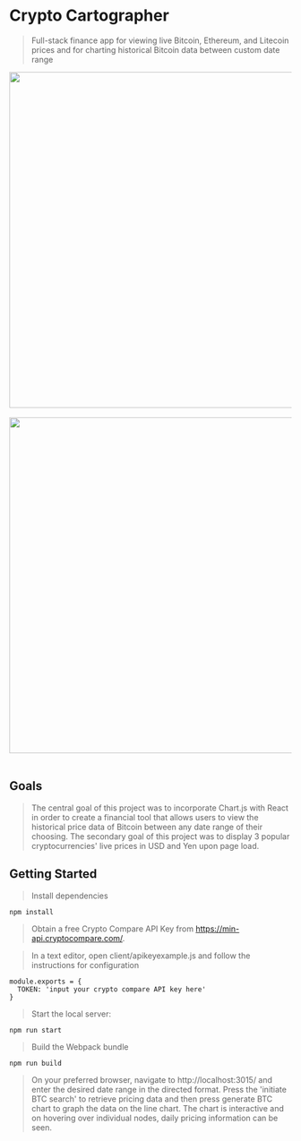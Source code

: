 # Crypto Cartographer
> Full-stack finance app for viewing live Bitcoin, Ethereum, and Litecoin prices and for charting historical Bitcoin data between custom date range

<img src="https://akshajmodyportfolio.s3-us-west-1.amazonaws.com/CryptoDemo1.png" width=600>
<br></br>
<img src="https://akshajmodyportfolio.s3-us-west-1.amazonaws.com/CryptoDemo2.png" width=600>
<br></br>

## Goals
> The central goal of this project was to incorporate Chart.js with React in order to create a financial tool that allows users to view the historical price data of Bitcoin between any date range of their choosing. The secondary goal of this project was to display 3 popular cryptocurrencies' live prices in USD and Yen upon page load.

## Getting Started
> Install dependencies
```
npm install
```
> Obtain a free Crypto Compare API Key from https://min-api.cryptocompare.com/.

> In a text editor, open client/apikeyexample.js and follow the instructions for configuration

```
module.exports = {
  TOKEN: 'input your crypto compare API key here'
}
```
>Start the local server:
```
npm run start
```
>Build the Webpack bundle
```
npm run build
```
>On your preferred browser, navigate to http://localhost:3015/ and enter the desired date range in the directed format. Press the 'initiate BTC search' to retrieve pricing data and then press generate BTC chart to graph the data on the line chart. The chart is interactive and on hovering over individual nodes, daily pricing information can be seen.



